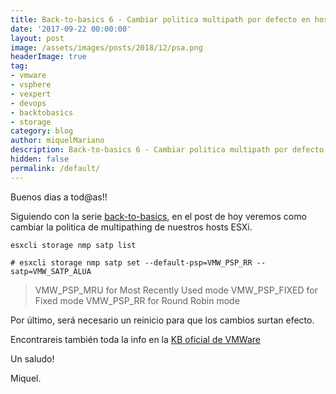```yaml
---
title: Back-to-basics 6 - Cambiar politica multipath por defecto en hosts ESXi
date: '2017-09-22 00:00:00'
layout: post
image: /assets/images/posts/2018/12/psa.png
headerImage: true
tag:
- vmware
- vsphere
- vexpert
- devops
- backtobasics
- storage
category: blog
author: miquelMariano
description: Back-to-basics 6 - Cambiar politica multipath por defecto en hosts ESXi
hidden: false
permalink: /default/
---
```


Buenos dias a tod@as!!

Siguiendo con la serie [back-to-basics](https://miquelmariano.github.io/tags/#backtobasics), en el post de hoy veremos como cambiar la politica de multipathing de nuestros hosts ESXi.

```ssh
esxcli storage nmp satp list
```



```ssh
# esxcli storage nmp satp set --default-psp=VMW_PSP_RR --satp=VMW_SATP_ALUA
```
 
>VMW_PSP_MRU for Most Recently Used mode
>VMW_PSP_FIXED for Fixed mode
>VMW_PSP_RR for Round Robin mode

Por último, será necesario un reinicio para que los cambios surtan efecto.

Encontrareis también toda la info en la [KB oficial de VMWare](https://kb.vmware.com/s/article/1017760)




Un saludo!

Miquel.


